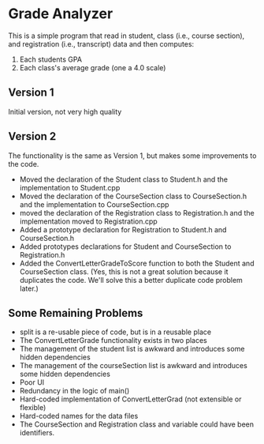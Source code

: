 # Grade Analyzer
This is a simple program that read in student, class (i.e., course section), and registration (i.e., transcript) data and then computes:
 1. Each students GPA
 2. Each class's average grade (one a 4.0 scale)

## Version 1
Initial version, not very high quality

## Version 2
The functionality is the same as Version 1, but makes some improvements to the code.
 * Moved the declaration of the Student class to Student.h and the implementation to Student.cpp
 * Moved the declaration of the CourseSection class to CourseSection.h and the implementation to CourseSection.cpp
 * moved the declaration of the Registration class to Registration.h and the implementation moved to Registration.cpp
 * Added a prototype declaration for Registration to Student.h and CourseSection.h
 * Added prototypes declarations for Student and CourseSection to Registration.h
 * Added the ConvertLetterGradeToScore function to both the Student and CourseSection class. (Yes, this is not a great solution because it duplicates the code.  We'll solve this a better duplicate code problem later.)

## Some Remaining Problems
 * split is a re-usable piece of code, but is in a reusable place
 * The ConvertLetterGrade functionality exists in two places
 * The management of the student list is awkward and introduces some hidden dependencies
 * The management of the courseSection list is awkward and introduces some hidden dependencies
 * Poor UI
 * Redundancy in the logic of main()
 * Hard-coded implementation of ConvertLetterGrad (not extensible or flexible)
 * Hard-coded names for the data files
 * The CourseSection and Registration class and variable could have been identifiers.
  
 
 